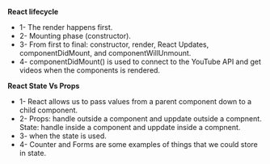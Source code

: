 **React lifecycle**

* 1- The render happens first.
* 2- Mounting phase (constructor).
* 3- From first to final: constructor, render, React Updates, componentDidMount, and componentWillUnmount.
* 4- componentDidMount() is used to connect to the YouTube API and get videos when the components is rendered.

**React State Vs Props**

* 1- React allows us to pass values from a parent component down to a child component. 
* 2- Props: handle outside a component and uppdate outside a compnent.
     State: handle inside a component and uppdate inside a compnent.
* 3- when the state is used.
* 4- Counter and Forms are some examples of things that we could store in state.


